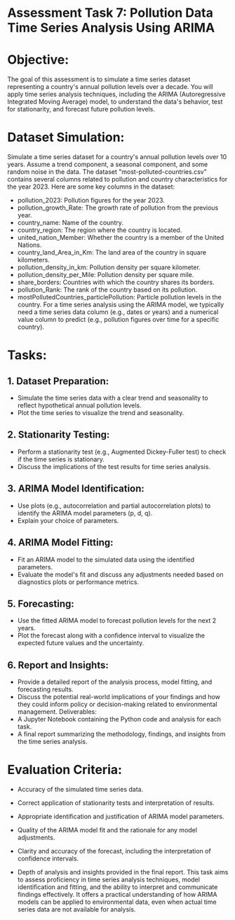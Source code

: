 # Assessment Task 7: Pollution Data Time Series Analysis Using ARIMA
# Objective:
The goal of this assessment is to simulate a time series dataset representing a country's annual pollution
levels over a decade. You will apply time series analysis techniques, including the ARIMA (Autoregressive
Integrated Moving Average) model, to understand the data's behavior, test for stationarity, and forecast
future pollution levels.
# Dataset Simulation:
Simulate a time series dataset for a country's annual pollution levels over 10 years. Assume a trend
component, a seasonal component, and some random noise in the data.
The dataset "most-polluted-countries.csv" contains several columns related to pollution and country
characteristics for the year 2023. Here are some key columns in the dataset:
* pollution_2023: Pollution figures for the year 2023.
* pollution_growth_Rate: The growth rate of pollution from the previous year.
* country_name: Name of the country.
* country_region: The region where the country is located.
* united_nation_Member: Whether the country is a member of the United Nations.
* country_land_Area_in_Km: The land area of the country in square kilometers.
* pollution_density_in_km: Pollution density per square kilometer.
* pollution_density_per_Mile: Pollution density per square mile.
* share_borders: Countries with which the country shares its borders.
* pollution_Rank: The rank of the country based on its pollution.
* mostPollutedCountries_particlePollution: Particle pollution levels in the country.
For a time series analysis using the ARIMA model, we typically need a time series data column (e.g., dates
or years) and a numerical value column to predict (e.g., pollution figures over time for a specific country).

# Tasks:
## 1. Dataset Preparation:
* Simulate the time series data with a clear trend and seasonality to reflect hypothetical
annual pollution levels.
* Plot the time series to visualize the trend and seasonality.
## 2. Stationarity Testing:
* Perform a stationarity test (e.g., Augmented Dickey-Fuller test) to check if the time series
is stationary.
* Discuss the implications of the test results for time series analysis.
## 3. ARIMA Model Identification:
* Use plots (e.g., autocorrelation and partial autocorrelation plots) to identify the ARIMA
model parameters (p, d, q).
* Explain your choice of parameters.
## 4. ARIMA Model Fitting:
* Fit an ARIMA model to the simulated data using the identified parameters.
* Evaluate the model's fit and discuss any adjustments needed based on diagnostics plots
or performance metrics.
## 5. Forecasting:
* Use the fitted ARIMA model to forecast pollution levels for the next 2 years.
* Plot the forecast along with a confidence interval to visualize the expected future values
and the uncertainty.
## 6. Report and Insights:
* Provide a detailed report of the analysis process, model fitting, and forecasting results.
* Discuss the potential real-world implications of your findings and how they could inform
policy or decision-making related to environmental management.
Deliverables:
* A Jupyter Notebook containing the Python code and analysis for each task.
* A final report summarizing the methodology, findings, and insights from the time series analysis.
# Evaluation Criteria:
* Accuracy of the simulated time series data.
* Correct application of stationarity tests and interpretation of results.
* Appropriate identification and justification of ARIMA model parameters.

* Quality of the ARIMA model fit and the rationale for any model adjustments.
* Clarity and accuracy of the forecast, including the interpretation of confidence intervals.
* Depth of analysis and insights provided in the final report.
This task aims to assess proficiency in time series analysis techniques, model identification and fitting, and
the ability to interpret and communicate findings effectively. It offers a practical understanding of how
ARIMA models can be applied to environmental data, even when actual time series data are not available
for analysis.
